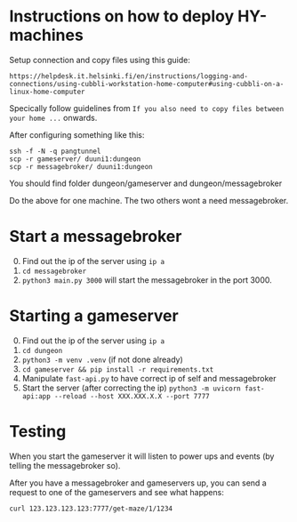 # Instructions on how to deploy HY-machines

Setup connection and copy files using this guide:

    https://helpdesk.it.helsinki.fi/en/instructions/logging-and-connections/using-cubbli-workstation-home-computer#using-cubbli-on-a-linux-home-computer

Specically follow guidelines from `If you also need to copy files between your home ...` onwards.

After configuring something like this:

    ssh -f -N -q pangtunnel 
    scp -r gameserver/ duuni1:dungeon
    scp -r messagebroker/ duuni1:dungeon

You should find folder dungeon/gameserver and dungeon/messagebroker

Do the above for one machine. The two others wont a need messagebroker.

# Start a messagebroker

0. Find out the ip of the server using `ip a`
1. `cd messagebroker`
2. `python3 main.py 3000` will start the messagebroker in the port 3000.

# Starting a gameserver

0. Find out the ip of the server using `ip a`
1. `cd dungeon`
2. `python3 -m venv .venv` (if not done already)
3. `cd gameserver && pip install -r requirements.txt`
4. Manipulate `fast-api.py` to have correct ip of self and messagebroker
5. Start the server (after correcting the ip) `python3 -m uvicorn fast-api:app --reload --host XXX.XXX.X.X --port 7777`

# Testing

When you start the gameserver it will listen to power ups and events (by telling the messagebroker so).

After you have a messagebroker and gameservers up, you can send a request to one of the gameservers and see what happens:

    curl 123.123.123.123:7777/get-maze/1/1234
